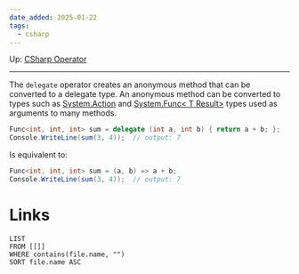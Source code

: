 ```yaml
---
date_added: 2025-01-22
tags:
  - csharp
---
```

Up: [CSharp Operator](CSharp%20Operator.md)
___
 The `delegate` operator creates an anonymous method that can be converted to a delegate type. An anonymous method can be converted to types such as [System.Action](https://learn.microsoft.com/en-us/dotnet/api/system.action) and [System.Func\< T Result>](https://learn.microsoft.com/en-us/dotnet/api/system.func-1) types used as arguments to many methods.
 ```cs
 Func<int, int, int> sum = delegate (int a, int b) { return a + b; };
Console.WriteLine(sum(3, 4));  // output: 7
```

Is equivalent to:
```cs
Func<int, int, int> sum = (a, b) => a + b;
Console.WriteLine(sum(3, 4));  // output: 7
```

# Links
```dataview
LIST
FROM [[]]
WHERE contains(file.name, "")
SORT file.name ASC
```
